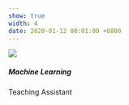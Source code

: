 ```yaml
---
show: true
width: 4
date: 2020-01-12 00:01:00 +0800
---
```

<div>
  <img class="lazy w-100 rounded-top" src="{{ '/assets/images/CUHK.svg'}">
  <div class="card-body">
    <h5 class="card-title">Machine Learning</h5>
    <p class="card-text">
      Teaching Assistant
    </p>
  </div>
</div>
